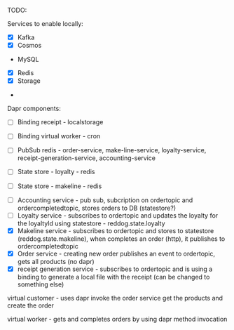 TODO:

Services to enable locally:

+ [X] Kafka 
+ [X] Cosmos
+ MySQL
+ [X] Redis
+ [X] Storage
+ 



Dapr components:

+ [ ] Binding receipt - localstorage
+ [ ] Binding virtual worker - cron
+ [ ] PubSub redis - order-service, make-line-service, loyalty-service, receipt-generation-service, accounting-service
+ [ ] State store - loyalty - redis
+ [ ] State store - makeline - redis




- [ ] Accounting service - pub sub, subcription on ordertopic and ordercompletedtopic, stores orders to DB (statestore?)
- [ ] Loyalty service - subscribes to ordertopic and updates the loyalty for the loyaltyId using statestore - reddog.state.loyalty
- [x] Makeline service - subscribes to ordertopic and stores to statestore (reddog.state.makeline), when completes an order (http), it publishes to ordercompletedtopic
- [X] Order service - creating new order publishes an event to ordertopic, gets all products (no dapr)
- [x] receipt generation service - subscribes to ordertopic and is using a binding to generate a local file with the receipt (can be changed to something else)

virtual customer - uses dapr invoke the order service get the products and create the order

virtual worker - gets and completes orders by using dapr method invocation